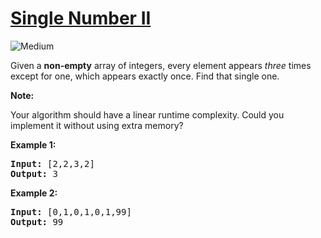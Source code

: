 # [Single Number II](https://leetcode.com/problems/single-number-ii/)
<img src="https://img.shields.io/badge/difficulty-medium-orange.svg?style=flat-square" alt="Medium" />

<p>Given a <strong>non-empty</strong>&nbsp;array of integers, every element appears <em>three</em> times except for one, which appears exactly once. Find that single one.</p>

<p><strong>Note:</strong></p>

<p>Your algorithm should have a linear runtime complexity. Could you implement it without using extra memory?</p>

<p><strong>Example 1:</strong></p>

<pre>
<strong>Input:</strong> [2,2,3,2]
<strong>Output:</strong> 3
</pre>

<p><strong>Example 2:</strong></p>

<pre>
<strong>Input:</strong> [0,1,0,1,0,1,99]
<strong>Output:</strong> 99</pre>

